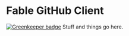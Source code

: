 # Fable GitHub Client

[![Greenkeeper badge](https://badges.greenkeeper.io/YoloDev/Fable.Ava.svg)](https://greenkeeper.io/)
Stuff and things go here.